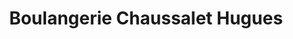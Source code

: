 ---
title: "Boulangerie Chaussalet Hugues"
url: /seveux/boulangerie-chaussalet-hugues/
shop: boulangerie
---